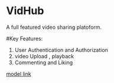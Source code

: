 # VidHub
A full featured video sharing platoform.

#Key Features:
1. User Authentication and Authorization
2. video Upload , playback
3. Commenting and Liking


 [model link](https://app.eraser.io/workspace/YtPqZ1VogxGy1jzIDkzj)
 

